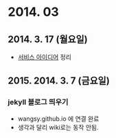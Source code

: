 # 2014. 03

## 2014. 3. 17 (월요일)

* [서비스 아이디어](/plans/index) 정리

## 2015. 2014. 3. 7 (금요일)

### jekyll 블로그 띄우기

* wangsy.github.io 에 연결 완료
* 생각과 달리 wiki로는 동작 안됨.
